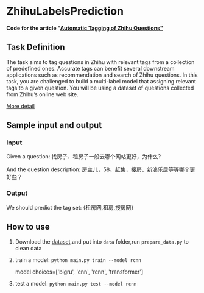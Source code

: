 # ZhihuLabelsPrediction

**Code for the article "[Automatic Tagging of Zhihu Questions"](./paper.pdf)**

## Task Definition
The task aims to tag questions in Zhihu with relevant tags from a collection
of predefined ones. Accurate tags can benefit several downstream applications
such as recommendation and search of Zhihu questions. In this task, you are
challenged to build a multi-label model that assigning relevant tags to a given
question. You will be using a dataset of questions collected from Zhihu’s online
web site.

[More detail](http://tcci.ccf.org.cn/conference/2018/dldoc/taskgline06.pdf)

## Sample input and output
### Input
Given a question: 找房子、租房子一般去哪个网站更好，为什么?

And the question description: 房主儿，58、赶集，搜房、新浪乐居等等哪个更好些？

### Output
We should predict the tag set: {租房网,租房,搜房网}

## How to use

1. Download the [dataset](http://tcci.ccf.org.cn/conference/2018/dldoc/trainingdata06.rar),and put into `data` folder,run `prepare_data.py` to clean data

2. train a model: `python main.py train --model rcnn `

    model choices=\['bigru', 'cnn', 'rcnn', 'transformer']

3. test a model: `python main.py test --model rcnn`

